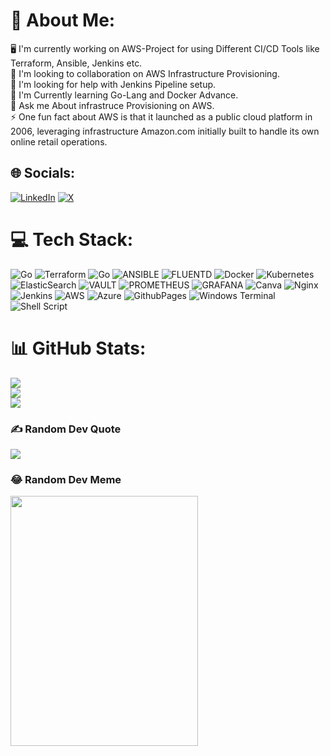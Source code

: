 # 💫 About Me:
🖥️ I'm currently working on AWS-Project for using Different CI/CD Tools like Terraform, Ansible, Jenkins etc.<br>👬 I'm looking to collaboration on AWS Infrastructure Provisioning.<br>🤝 I'm looking for help with Jenkins Pipeline setup.<br>🌱 I'm Currently learning Go-Lang and Docker Advance.<br>💭 Ask me About infrastruce Provisioning on AWS.<br>⚡ One fun fact about AWS is that it launched as a public cloud platform in 2006, leveraging infrastructure Amazon.com initially built to handle its own online retail operations.


## 🌐 Socials:
[![LinkedIn](https://img.shields.io/badge/LinkedIn-%230077B5.svg?logo=linkedin&logoColor=white)](https://linkedin.com/in/www.linkedin.com/in/anant-singh-a38593184) [![X](https://img.shields.io/badge/X-black.svg?logo=X&logoColor=white)](https://x.com/anantsingh1145) 

# 💻 Tech Stack:
![Go](https://img.shields.io/badge/go-%2300ADD8.svg?style=for-the-badge&logo=go&logoColor=white) ![Terraform](https://img.shields.io/badge/terraform-%235835CC.svg?style=for-the-badge&logo=terraform&logoColor=white) ![Go](https://img.shields.io/badge/go-%2300ADD8.svg?style=for-the-badge&logo=go&logoColor=white) ![ANSIBLE](https://img.shields.io/badge/ansible-%231A1918.svg?style=for-the-badge&logo=ansible&logoColor=white) ![FLUENTD](https://img.shields.io/badge/fluentd-0E83C8.svg?style=for-the-badge&logo=fluentd&logoColor=white&color=%230E83C8) ![Docker](https://img.shields.io/badge/docker-%230db7ed.svg?style=for-the-badge&logo=docker&logoColor=white) ![Kubernetes](https://img.shields.io/badge/kubernetes-%23326ce5.svg?style=for-the-badge&logo=kubernetes&logoColor=white) ![ElasticSearch](https://img.shields.io/badge/-ElasticSearch-005571?style=for-the-badge&logo=elasticsearch) ![VAULT](https://img.shields.io/badge/vault-FFEC6E.svg?style=for-the-badge&logo=vault&logoColor=white&color=%23FFEC6E) ![PROMETHEUS](https://img.shields.io/badge/prometheus-E6522C.svg?style=for-the-badge&logo=prometheus&logoColor=white&color=%23E6522C) ![GRAFANA](https://img.shields.io/badge/grafana-F46800.svg?style=for-the-badge&logo=grafana&logoColor=white&color=%23F46800) ![Canva](https://img.shields.io/badge/Canva-%2300C4CC.svg?style=for-the-badge&logo=Canva&logoColor=white) ![Nginx](https://img.shields.io/badge/nginx-%23009639.svg?style=for-the-badge&logo=nginx&logoColor=white) ![Jenkins](https://img.shields.io/badge/jenkins-%232C5263.svg?style=for-the-badge&logo=jenkins&logoColor=white) ![AWS](https://img.shields.io/badge/AWS-%23FF9900.svg?style=for-the-badge&logo=amazon-aws&logoColor=white) ![Azure](https://img.shields.io/badge/azure-%230072C6.svg?style=for-the-badge&logo=microsoftazure&logoColor=white) ![GithubPages](https://img.shields.io/badge/github%20pages-121013?style=for-the-badge&logo=github&logoColor=white) ![Windows Terminal](https://img.shields.io/badge/Windows%20Terminal-%234D4D4D.svg?style=for-the-badge&logo=windows-terminal&logoColor=white) ![Shell Script](https://img.shields.io/badge/shell_script-%23121011.svg?style=for-the-badge&logo=gnu-bash&logoColor=white)
# 📊 GitHub Stats:
![](https://github-readme-stats.vercel.app/api?username=anantsingh1145&theme=merko&hide_border=false&include_all_commits=false&count_private=false)<br/>
![](https://github-readme-streak-stats.herokuapp.com/?user=anantsingh1145&theme=merko&hide_border=false)<br/>
![](https://github-readme-stats.vercel.app/api/top-langs/?username=anantsingh1145&theme=merko&hide_border=false&include_all_commits=false&count_private=false&layout=compact)

### ✍️ Random Dev Quote
![](https://quotes-github-readme.vercel.app/api?type=horizontal&theme=radical)

### 😂 Random Dev Meme
<img src='[https://randommeme-five.vercel.app/](https://img.ifunny.co/images/0fd1aade8315341561b6becb615eab2455e955bf5f0ef775d034cfc2b047f4f7_1.jpg)' style="height: 400px; width: 300px"/>

<!-- Proudly created with GPRM ( https://gprm.itsvg.in ) -->

